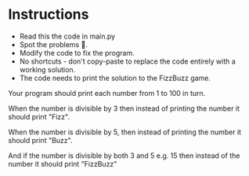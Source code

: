 # Instructions

- Read this the code in main.py
- Spot the problems 🐞.
- Modify the code to fix the program.
- No shortcuts - don't copy-paste to replace the code entirely with a working solution.
- The code needs to print the solution to the FizzBuzz game.

Your program should print each number from 1 to 100 in turn.

When the number is divisible by 3 then instead of printing the number it should print "Fizz".

When the number is divisible by 5, then instead of printing the number it should print "Buzz".

And if the number is divisible by both 3 and 5 e.g. 15 then instead of the number it should print "FizzBuzz"
